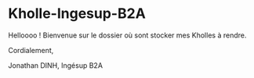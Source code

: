 # Kholle-Ingesup-B2A

Helloooo ! Bienvenue sur le dossier où sont stocker mes Kholles à rendre.

Cordialement,

Jonathan DINH,
Ingésup B2A
